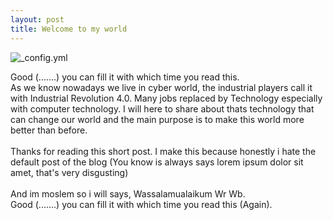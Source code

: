 ```yaml
---
layout: post
title: Welcome to my world
---
```


![_config.yml](http://www.accountancyresourcinggroup.co.uk/media/1116/industry-40.png)

Good (.......) you can fill it with which time you read this. <br/>
As we know nowadays we live in cyber world, the industrial players call it with Industrial Revolution 4.0. Many jobs replaced by Technology especially with computer technology. I will here to share about thats technology that can change our world and the main purpose is to make this world more better than before. 
 <br/> <br/>
Thanks for reading this short post. I make this because honestly i hate the default post of the blog (You know is always says lorem ipsum dolor sit amet, that's very disgusting)
 <br/> <br/>
And im moslem so i will says, Wassalamualaikum Wr Wb. <br/>
Good (.......) you can fill it with which time you read this (Again).

